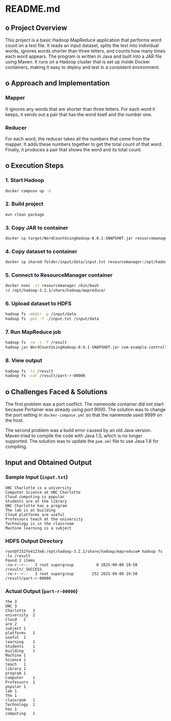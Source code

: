# README.md

## o Project Overview

This project is a basic Hadoop MapReduce application that performs word count on a text file. It reads an input dataset, splits the text into individual words, ignores words shorter than three letters, and counts how many times each word appears. The program is written in Java and built into a JAR file using Maven. It runs on a Hadoop cluster that is set up inside Docker containers, making it easy to deploy and test in a consistent environment.

## o Approach and Implementation

### Mapper
It ignores any words that are shorter than three letters.
For each word it keeps, it sends out a pair that has the word itself and the number one.

### Reducer
For each word, the reducer takes all the numbers that come from the mapper. It adds these numbers together to get the total count of that word. Finally, it produces a pair that shows the word and its total count.

## o Execution Steps

### 1. Start Hadoop 

```bash
docker compose up -d
```

### 2. Build project

```bash
mvn clean package
```

### 3. Copy JAR to container

```bash
docker cp target/WordCountUsingHadoop-0.0.1-SNAPSHOT.jar resourcemanager:/opt/hadoop-3.2.1/share/hadoop/mapreduce/
```

### 4. Copy dataset to container

```bash
docker cp shared-folder/input/data/input.txt resourcemanager:/opt/hadoop-3.2.1/share/hadoop/mapreduce/
```

### 5. Connect to ResourceManager container

```bash
docker exec -it resourcemanager /bin/bash
cd /opt/hadoop-3.2.1/share/hadoop/mapreduce/
```

### 6. Upload dataset to HDFS

```bash
hadoop fs -mkdir -p /input/data
hadoop fs -put -f ./input.txt /input/data
```

### 7. Run MapReduce job

```bash
hadoop fs -rm -r -f /result
hadoop jar WordCountUsingHadoop-0.0.1-SNAPSHOT.jar com.example.controller.Controller /input/data/input.txt /result
```

### 8. View output

```bash
hadoop fs -ls /result
hadoop fs -cat /result/part-r-00000
```


## o Challenges Faced & Solutions

The first problem was a port conflict. The namenode container did not start because Portainer was already using port 9000. The solution was to change the port setting in `docker-compose.yml` so that the namenode used 9999 on the host.

The second problem was a build error caused by an old Java version. Maven tried to compile the code with Java 1.5, which is no longer supported. The solution was to update the `pom.xml` file to use Java 1.8 for compiling.



## Input and Obtained Output

### Sample Input (`input.txt`)

```
UNC Charlotte is a university
Computer Science at UNC Charlotte
Cloud computing is popular
Students are at the library
UNC Charlotte has a program
The lab is at building
Cloud platforms are useful
Professors teach at the university
Technology is in the classroom
Machine learning is a subject
```

### HDFS Output Directory

```
root@f252fe4123e8:/opt/hadoop-3.2.1/share/hadoop/mapreduce# hadoop fs -ls /result
Found 2 items
-rw-r--r--   3 root supergroup          0 2025-09-09 19:50 /result/_SUCCESS
-rw-r--r--   3 root supergroup        252 2025-09-09 19:50 /result/part-r-00000
```

### Actual Output (`part-r-00000`)

```
the	3
UNC	3
Charlotte	3
university	2
Cloud	2
are	2
subject	1
platforms	1
useful	1
learning	1
Students	1
building	1
Machine	1
Science	1
teach	1
library	1
program	1
Computer	1
Professors	1
popular	1
lab	1
The	1
classroom	1
Technology	1
has	1
computing	1
```
